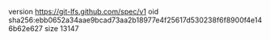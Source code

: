 version https://git-lfs.github.com/spec/v1
oid sha256:ebb0652a34aae9bcad73aa2b18977e4f25617d530238f6f8900f4e146b62e627
size 13147
